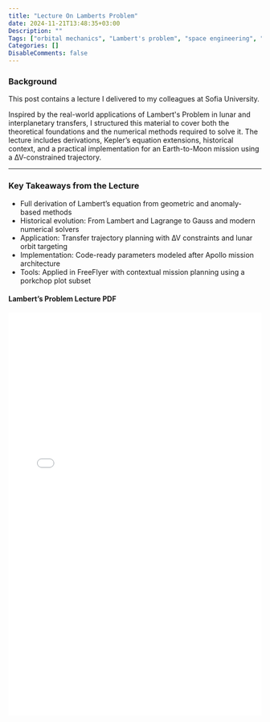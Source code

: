 ```yaml
---
title: "Lecture On Lamberts Problem"
date: 2024-11-21T13:48:35+03:00
Description: ""
Tags: ["orbital mechanics", "Lambert's problem", "space engineering", "FreeFlyer", "Lecture"]
Categories: []
DisableComments: false
---
```



### Background

This post contains a lecture I delivered to my colleagues at Sofia University.

Inspired by the real-world applications of Lambert's Problem in lunar and interplanetary transfers, I structured this material to cover both the theoretical foundations and the numerical methods required to solve it. The lecture includes derivations, Kepler’s equation extensions, historical context, and a practical implementation for an Earth-to-Moon mission using a ∆V-constrained trajectory.

---

### Key Takeaways from the Lecture

- Full derivation of Lambert’s equation from geometric and anomaly-based methods
- Historical evolution: From Lambert and Lagrange to Gauss and modern numerical solvers
- Application: Transfer trajectory planning with ∆V constraints and lunar orbit targeting
- Implementation: Code-ready parameters modeled after Apollo mission architecture
- Tools: Applied in FreeFlyer with contextual mission planning using a porkchop plot subset


#### Lambert’s Problem Lecture PDF

<iframe src="/pdfs/Orbital Mechanics Lamberts Problem.pdf" width="100%" height="800px" style="border: none;">
    This browser does not support PDFs. Please download the file instead:
    <a href="/pdfs/Orbital_Mechanics_Lamberts_Problem.pdf">Download PDF</a>.
</iframe>